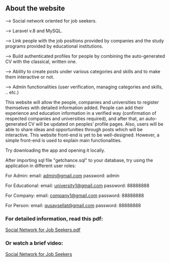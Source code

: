 ## About the website

--> Social network oriented for job seekers.

--> Laravel v.8 and MySQL.

--> Link people with the job positions provided by companies and the study programs provided by educational institutions.

--> Build authenticated profiles for people by combining the auto-generated CV with the classical, written one.

--> Ability to create posts under various categories and skills and to make them interactive or not.

--> Admin functionalities (user verification, managing categories and skills, .. etc.)

This website will allow the people, companies and universities to register themselves with detailed information added. People can add their experience and education information in a verified way (confirmation of respected companies and universities required), and after that, an auto-generated CV will be updated on peoples’ profile pages. Also, users will be able to share ideas and opportunities through posts which will be interactive.
This website front-end is yet to be well-designed. However, a simple front-end is used to explain main functionalities.


Try downloading the app and opening it locally. 

After importing sql file "getchance.sql" to your database, try using the application in different user roles:

For Admin:
	email: admin@gmail.com
	password: admin

For Educational:
	email: university1@gmail.com
	password: 88888888

For Company:
	email: company1@gmail.com
	password: 88888888

For Person:
	email: qusaysellat@gmail.com
	password: 88888888
    
### For detailed information, read this pdf:    

[Social Network for Job Seekers.pdf](https://github.com/qusaysellat/getchance/files/9593006/Social.Network.for.Job.Seekers.pdf)

### Or watch a brief video:

[Social Network for Job Seekers](https://www.dropbox.com/s/0frainnyszrmej5/getchance%20updated.mp4?dl=0)
